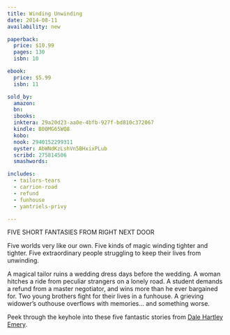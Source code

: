 ```yaml
---
title: Winding Unwinding
date: 2014-08-11
availability: new

paperback:
  price: $10.99
  pages: 130
  isbn: 10

ebook:
  price: $5.99
  isbn: 11

sold_by:
  amazon:
  bn:
  ibooks:
  inktera: 29a20d23-aa0e-4bfb-927f-bd810c372067
  kindle: B00MG65WQ8
  kobo:
  nook: 2940152299311
  oyster: AbWNdKzLshVn5BHxixPLub
  scribd: 275814506
  smashwords:

includes:
  - tailors-tears
  - carrion-road
  - refund
  - funhouse
  - yantriels-privy

---
```


FIVE SHORT FANTASIES FROM RIGHT NEXT DOOR

Five worlds very like our own.
Five kinds of magic winding tighter and tighter.
Five extraordinary people struggling to keep their lives from unwinding.

A magical tailor ruins a wedding dress days before the wedding.
A woman hitches a ride from peculiar strangers on a lonely road.
A student demands a refund from a master negotiator,
and wins more than he ever bargained for.
Two young brothers fight for their lives in a funhouse.
A grieving widower’s outhouse overflows with memories...
and something worse.

Peek through the keyhole into these five fantastic stories from
[Dale Hartley Emery](http://dalehartleyemery.com/).
